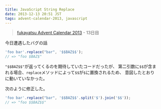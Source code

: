```yaml
---
title: JavaScript String Replace
date: 2013-12-13 20:51 JST
tags: advent-calendar-2013, javascript
---
```


> [fukayatsu Advent Calendar 2013](/2013/11/29/advent-calendar-2013/) - 13日目

今日遭遇したバグの話


```js
'foo bar'.replace("bar", '$$BAZ$$');
// => "foo $BAZ$"
```

`"$$BAZ$$"`が返ってくるのを期待していたコードだったが、
第二引数に`$$`が含まれる場合、`replace`メソッドによって`$$`が`$`に置換されるため、
意図したとおりに動いていなかった。

次のように修正した。

```js
'foo bar'.replace("bar", '$$BAZ$$'.split('$').join('$$'));
// => "foo $$BAZ$$"
```

